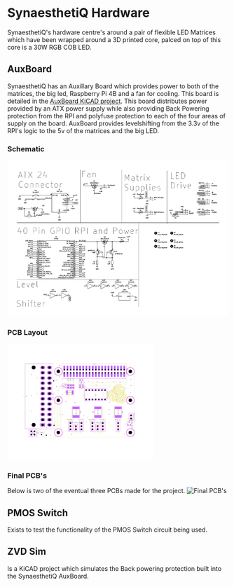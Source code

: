 # SynaesthetiQ Hardware

SynaesthetiQ's hardware centre's around a pair of flexible LED Matrices which have been wrapped around a 3D printed core, palced on top of this core is a 30W RGB COB LED.

## AuxBoard

SynaesthetiQ has an Auxillary Board which provides power to both of the matrices, the big led, Raspberry Pi 4B and a fan for cooling. This board is detailed in the [AuxBoard KiCAD project](./AuxBoard/). This board distributes power provided by an ATX power supply while also providing Back Powering protection from the RPI and polyfuse protection to each of the four areas of supply on the board. AuxBoard provides levelshifting from the 3.3v of the RPI's logic to the 5v of the matrices and the big LED.

### Schematic
![AuxBoard Schematic](./AuxBoardSchematic.png)
### PCB Layout
![PCB Layout](./AuxBoardPlacement.png)
### Final PCB's
Below is two of the eventual three PCBs made for the project.
![Final PCB's](./FinalPCBs.png)

## PMOS Switch

Exists to test the functionality of the PMOS Switch circuit being used.

## ZVD Sim

Is a KiCAD project which simulates the Back powering protection built into the SynaesthetiQ AuxBoard.